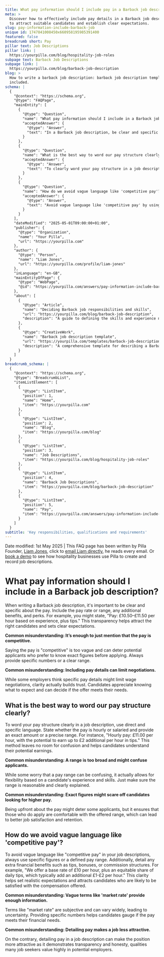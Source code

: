 ```yaml
---
title: What pay information should I include pay in a Barback job description?
meta: >
  Discover how to effectively include pay details in a Barback job description
  to attract suitable candidates and establish clear expectations.
slug: pay-information-include-barback-job
unique id: 1747841008450x660958195985391400
featured: false
breadcrumb short: Pay
pillar text: Job Descriptions
pillar link: |
  https://yourpilla.com/blog/hospitality-job-roles
subpage text: Barback Job Descriptions
subpage link: |
  https://yourpilla.com/blog/barback-job-description
blog: >
  How to write a barback job description: barback job description template
  included.
schema: |
  {
    "@context": "https://schema.org",
    "@type": "FAQPage",
    "mainEntity": [
      {
        "@type": "Question",
        "name": "What pay information should I include in a Barback job description?",
        "acceptedAnswer": {
          "@type": "Answer",
          "text": "In a Barback job description, be clear and specific about the pay. Include the hourly rate or salary range, additional benefits, and perks, stating figures like 'Pay: £10.50–£11.50 per hour based on experience, plus tips'. This transparency will attract the right candidates and set clear expectations."
        }
      },
      {
        "@type": "Question",
        "name": "What is the best way to word our pay structure clearly?",
        "acceptedAnswer": {
          "@type": "Answer",
          "text": "To clearly word your pay structure in a job description, be direct and specific. Indicate whether the compensation is hourly or salaried, and provide an exact amount or a precise range, such as 'Hourly pay: £11.00 per hour, with the potential to earn up to £2 additional per hour in tips'. This clarity eliminates confusion and helps candidates understand potential earnings."
        }
      },
      {
        "@type": "Question",
        "name": "How do we avoid vague language like 'competitive pay'?",
        "acceptedAnswer": {
          "@type": "Answer",
          "text": "Avoid vague language like 'competitive pay' by using specific figures or a defined pay range in your job descriptions. Also, detail any extra financial benefits such as tips, bonuses, or commission. For example, 'We offer a base rate of £10 per hour, plus an equitable share of daily tips, typically adding an additional £1-£2 per hour.' This approach sets realistic expectations and attracts candidates likely to be satisfied with the compensation offered."
        }
      }
    ],
    "dateModified": "2025-05-01T09:00:00+01:00",
    "publisher": {
      "@type": "Organization",
      "name": "Your Pilla",
      "url": "https://yourpilla.com"
    },
    "author": {
      "@type": "Person",
      "name": "Liam Jones",
      "url": "https://yourpilla.com/profile/liam-jones"
    },
    "inLanguage": "en-GB",
    "mainEntityOfPage": {
      "@type": "WebPage",
      "@id": "https://yourpilla.com/answers/pay-information-include-barback-job"
    },
    "about": [
      {
        "@type": "Article",
        "name": "Deciding Barback job responsibilities and skills",
        "url": "https://yourpilla.com/blog/barback-job-description",
        "description": "A guide to defining the skills and experience needed for a Barback position."
      },
      {
        "@type": "CreativeWork",
        "name": "Barback job description template",
        "url": "https://yourpilla.com/templates/barback-job-description",
        "description": "A comprehensive template for describing a Barback job, including responsibilities, skills, and pay structure."
      }
    ]
  }
breadcrumb_schema: |
  {
    "@context": "https://schema.org",
    "@type": "BreadcrumbList",
    "itemListElement": [
      {
        "@type": "ListItem",
        "position": 1,
        "name": "Home",
        "item": "https://yourpilla.com"
      },
      {
        "@type": "ListItem",
        "position": 2,
        "name": "Blog",
        "item": "https://yourpilla.com/blog"
      },
      {
        "@type": "ListItem",
        "position": 3,
        "name": "Job Descriptions",
        "item": "https://yourpilla.com/blog/hospitality-job-roles"
      },
      {
        "@type": "ListItem",
        "position": 4,
        "name": "Barback Job Descriptions",
        "item": "https://yourpilla.com/blog/barback-job-description"
      },
      {
        "@type": "ListItem",
        "position": 5,
        "name": "Pay",
        "item": "https://yourpilla.com/answers/pay-information-include-barback-job"
      }
    ]
  }
subtitle: 'Key responsibilities, qualifications and requirements'
---
```


Date modified: 1st May 2025 | This FAQ page has been written by Pilla Founder, [Liam Jones](https://yourpilla.com/profile/liam-jones), click to [email Liam directly](https://mailto:liam@yourpilla.com), he reads every email. Or [book a demo](https://calendly.com/pilla/demo) to see how hospitality businesses use Pilla to create and record job descriptions.

# What pay information should I include in a Barback job description?

When writing a Barback job description, it's important to be clear and specific about the pay. Include the pay rate or range, any additional benefits, and perks. For example, you might state, "Pay: £10.50–£11.50 per hour based on experience, plus tips." This transparency helps attract the right candidates and sets clear expectations.

**Common misunderstanding: It’s enough to just mention that the pay is competitive.**

Saying the pay is "competitive" is too vague and can deter potential applicants who prefer to know exact figures before applying. Always provide specific numbers or a clear range.

**Common misunderstanding: Including pay details can limit negotiations.**

While some employers think specific pay details might limit wage negotiations, clarity actually builds trust. Candidates appreciate knowing what to expect and can decide if the offer meets their needs.

## What is the best way to word our pay structure clearly?

To word your pay structure clearly in a job description, use direct and specific language. State whether the pay is hourly or salaried and provide an exact amount or a precise range. For instance, "Hourly pay: £11.00 per hour, with the potential to earn up to £2 additional per hour in tips." This method leaves no room for confusion and helps candidates understand their potential earnings.

**Common misunderstanding: A range is too broad and might confuse applicants.**

While some worry that a pay range can be confusing, it actually allows for flexibility based on a candidate's experience and skills. Just make sure the range is reasonable and clearly explained.

**Common misunderstanding: Exact figures might scare off candidates looking for higher pay.**

Being upfront about the pay might deter some applicants, but it ensures that those who do apply are comfortable with the offered range, which can lead to better job satisfaction and retention.

## How do we avoid vague language like 'competitive pay'?

To avoid vague language like "competitive pay" in your job descriptions, always use specific figures or a defined pay range. Additionally, detail any extra financial benefits such as tips, bonuses, or commission structures. For example, "We offer a base rate of £10 per hour, plus an equitable share of daily tips, which typically add an additional £1-£2 per hour." This clarity helps set realistic expectations and attracts candidates who are likely to be satisfied with the compensation offered.

**Common misunderstanding: Vague terms like 'market rate' provide enough information.**

Terms like "market rate" are subjective and can vary widely, leading to uncertainty. Providing specific numbers helps candidates gauge if the pay meets their financial needs.

**Common misunderstanding: Detailing pay makes a job less attractive.**

On the contrary, detailing pay in a job description can make the position more attractive as it demonstrates transparency and honesty, qualities many job seekers value highly in potential employers.

